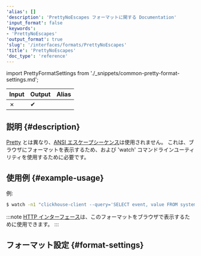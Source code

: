 ```yaml
---
'alias': []
'description': 'PrettyNoEscapes フォーマットに関する Documentation'
'input_format': false
'keywords':
- 'PrettyNoEscapes'
'output_format': true
'slug': '/interfaces/formats/PrettyNoEscapes'
'title': 'PrettyNoEscapes'
'doc_type': 'reference'
---
```


import PrettyFormatSettings from './_snippets/common-pretty-format-settings.md';

| Input | Output  | Alias |
|-------|---------|-------|
| ✗     | ✔       |       |

## 説明 {#description}

[Pretty](/interfaces/formats/Pretty) とは異なり、[ANSI エスケープシーケンス](http://en.wikipedia.org/wiki/ANSI_escape_code)は使用されません。 
これは、ブラウザにフォーマットを表示するため、および 'watch' コマンドラインユーティリティを使用するために必要です。

## 使用例 {#example-usage}

例:

```bash
$ watch -n1 "clickhouse-client --query='SELECT event, value FROM system.events FORMAT PrettyCompactNoEscapes'"
```

:::note
[HTTP インターフェース](../../../interfaces/http.md)は、このフォーマットをブラウザで表示するために使用できます。
:::

## フォーマット設定 {#format-settings}

<PrettyFormatSettings/>
